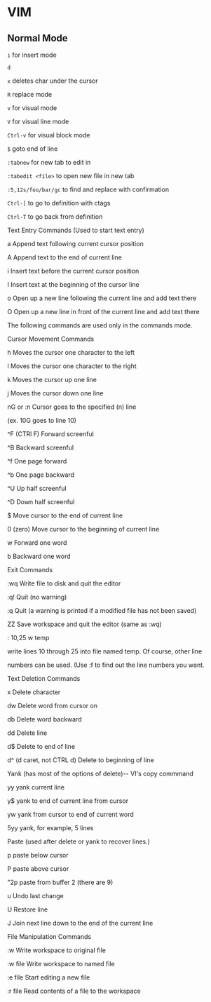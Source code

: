 # VIM

## Normal Mode
`i` for insert mode

`d`

`x` deletes char under the cursor

`R` replace mode

`v` for visual mode

`V` for visual line mode

`Ctrl-v` for visual block mode

`$` goto end of line

`:tabnew` for new tab to edit in

`:tabedit <file>` to open new file in new tab

`:5,12s/foo/bar/gc` to find and replace with confirmation

`Ctrl-]` to go to definition with ctags

`Ctrl-T` to go back from definition

Text Entry Commands (Used to start text entry)

a Append text following current cursor position

A Append text to the end of current line

i Insert text before the current cursor position

I Insert text at the beginning of the cursor line

o Open up a new line following the current line and add text there

O Open up a new line in front of the current line and add text there

The following commands are used only in the commands mode.

Cursor Movement Commands

h Moves the cursor one character to the left

l Moves the cursor one character to the right

k Moves the cursor up one line

j Moves the cursor down one line

nG or :n Cursor goes to the specified (n) line

(ex. 10G goes to line 10)

^F (CTRl F) Forward screenful

^B Backward screenful

^f One page forward

^b One page backward

^U Up half screenful

^D Down half screenful

$ Move cursor to the end of current line

0 (zero) Move cursor to the beginning of current line

w Forward one word

b Backward one word

Exit Commands

:wq Write file to disk and quit the editor

:q! Quit (no warning)

:q Quit (a warning is printed if a modified file has not been saved)

ZZ Save workspace and quit the editor (same as :wq)

: 10,25 w temp

write lines 10 through 25 into file named temp. Of course, other line

numbers can be used. (Use :f to find out the line numbers you want.

 

 Text Deletion Commands

 x Delete character

 dw Delete word from cursor on

 db Delete word backward

 dd Delete line

 d$ Delete to end of line

 d^ (d caret, not CTRL d) Delete to beginning of line

 Yank (has most of the options of delete)-- VI's copy commmand

 yy yank current line

 y$ yank to end of current line from cursor

 yw yank from cursor to end of current word

 5yy yank, for example, 5 lines

 Paste (used after delete or yank to recover lines.)

 p paste below cursor

 P paste above cursor

 "2p paste from buffer 2 (there are 9)

 u Undo last change

 U Restore line

 J Join next line down to the end of the current line

 File Manipulation Commands

 :w Write workspace to original file

 :w file Write workspace to named file

 :e file Start editing a new file

 :r file Read contents of a file to the workspace
